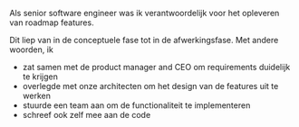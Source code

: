 Als senior software engineer was ik verantwoordelijk voor het opleveren van roadmap features.

Dit liep van in de conceptuele fase tot in de afwerkingsfase. Met andere woorden, ik
* zat samen met de product manager and CEO om requirements duidelijk te krijgen
* overlegde met onze architecten om het design van de features uit te werken
* stuurde een team aan om de functionaliteit te implementeren
* schreef ook zelf mee aan de code
